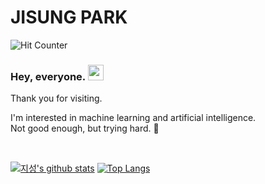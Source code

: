# JISUNG PARK

![Hit Counter](https://visitor-badge.laobi.icu/badge?page_id=illiiillll.illiiillll)

### Hey, everyone. <img src="https://raw.githubusercontent.com/MartinHeinz/MartinHeinz/master/wave.gif" width="25px">
Thank you for visiting.
  
I'm interested in machine learning and artificial intelligence.  
Not good enough, but trying hard. 🌱

<br>

[![지성's github stats](https://github-readme-stats.vercel.app/api?username=illiiillll&show_icons=true&hide_border=true&theme=merko&count_private=true)](https://github.com/illiiillll)
[![Top Langs](https://github-readme-stats.vercel.app/api/top-langs/?username=illiiillll&theme=merko&layout=compact)](https://github.com/illiiillll)

<!--
**IllIIIllll/IllIIIllll** is a ✨ _special_ ✨ repository because its `README.md` (this file) appears on your GitHub profile.

Here are some ideas to get you started:

- 🔭 I’m currently working on ...
- 🌱 I’m currently learning ...
- 👯 I’m looking to collaborate on ...
- 🤔 I’m looking for help with ...
- 💬 Ask me about ...
- 📫 How to reach me: ...
- 😄 Pronouns: ...
- ⚡ Fun fact: ...
-->
